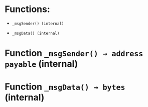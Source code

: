 # Functions:

- `_msgSender() (internal)`

- `_msgData() (internal)`

# Function `_msgSender() → address payable` (internal)

# Function `_msgData() → bytes` (internal)
